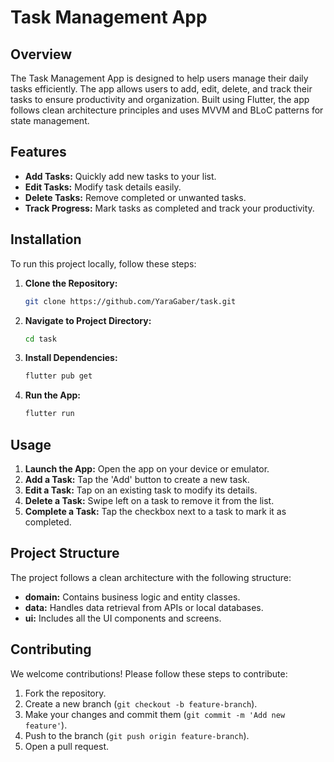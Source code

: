 # Task Management App

## Overview

The Task Management App is designed to help users manage their daily tasks efficiently. The app allows users to add, edit, delete, and track their tasks to ensure productivity and organization. Built using Flutter, the app follows clean architecture principles and uses MVVM and BLoC patterns for state management.

## Features

- **Add Tasks:** Quickly add new tasks to your list.
- **Edit Tasks:** Modify task details easily.
- **Delete Tasks:** Remove completed or unwanted tasks.
- **Track Progress:** Mark tasks as completed and track your productivity.

## Installation

To run this project locally, follow these steps:

1. **Clone the Repository:**

    ```sh
    git clone https://github.com/YaraGaber/task.git
    ```

2. **Navigate to Project Directory:**

    ```sh
    cd task
    ```

3. **Install Dependencies:**

    ```sh
    flutter pub get
    ```

4. **Run the App:**

    ```sh
    flutter run
    ```

## Usage

1. **Launch the App:** Open the app on your device or emulator.
2. **Add a Task:** Tap the 'Add' button to create a new task.
3. **Edit a Task:** Tap on an existing task to modify its details.
4. **Delete a Task:** Swipe left on a task to remove it from the list.
5. **Complete a Task:** Tap the checkbox next to a task to mark it as completed.

## Project Structure

The project follows a clean architecture with the following structure:

- **domain:** Contains business logic and entity classes.
- **data:** Handles data retrieval from APIs or local databases.
- **ui:** Includes all the UI components and screens.

## Contributing

We welcome contributions! Please follow these steps to contribute:

1. Fork the repository.
2. Create a new branch (`git checkout -b feature-branch`).
3. Make your changes and commit them (`git commit -m 'Add new feature'`).
4. Push to the branch (`git push origin feature-branch`).
5. Open a pull request.

